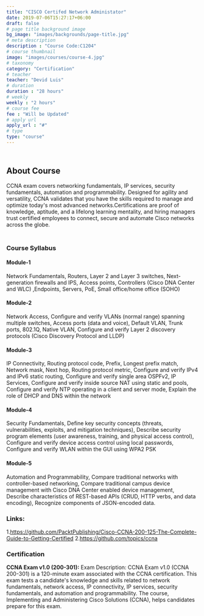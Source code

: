 ```yaml
---
title: "CISCO Certifed Network Administator"
date: 2019-07-06T15:27:17+06:00
draft: false
# page title background image
bg_image: "images/backgrounds/page-title.jpg"
# meta description
description : "Course Code:C1204"
# course thumbnail
image: "images/courses/course-4.jpg"
# taxonomy
category: "Certification"
# teacher
teacher: "Devid Luis"
# duration
duration : "28 hours"
# weekly
weekly : "2 hours"
# course fee
fee : "Will be Updated"
# apply url
apply_url : "#"
# type
type: "course"
---
```

## <br>About Course
CCNA exam covers networking fundamentals, IP services, security fundamentals, automation and 
programmability. Designed for agility and versatility, CCNA validates that you have the skills 
required to manage and optimize today's most advanced networks.Certifications are proof of 
knowledge, aptitude, and a lifelong learning mentality, and hiring managers trust certified 
employees to connect, secure and automate Cisco networks across the globe.

### <br>Course Syllabus
#### Module-1
Network Fundamentals, Routers, Layer 2 and Layer 3 switches, Next-generation firewalls 
and IPS, Access points, Controllers (Cisco DNA Center and WLC) ,Endpoints, Servers, PoE, 
Small office/home office (SOHO)

#### Module-2
Network Access, Configure and verify VLANs (normal range) spanning multiple switches, 
Access ports (data and voice), Default VLAN, Trunk ports, 802.1Q, Native VLAN, 
Configure and verify Layer 2 discovery protocols (Cisco Discovery Protocol and LLDP)

#### Module-3
IP Connectivity, Routing protocol code, Prefix, Longest prefix match, Network mask, Next 
hop, Routing protocol metric, Configure and verify IPv4 and IPv6 static routing, 
Configure and verify single area OSPFv2,
IP Services, Configure and verify inside source NAT using static and pools, Configure and 
verify NTP operating in a client and server mode, Explain the role of DHCP and DNS 
within the network

#### Module-4
Security Fundamentals, Define key security concepts (threats, vulnerabilities, exploits, 
and mitigation techniques), Describe security program elements (user awareness, 
training, and physical access control), Configure and verify device access control using 
local passwords, Configure and verify WLAN within the GUI using WPA2 PSK

#### Module-5
Automation and Programmability, Compare traditional networks with controller-based 
networking, Compare traditional campus device management with Cisco DNA Center 
enabled device management, Describe characteristics of REST-based APIs (CRUD, HTTP 
verbs, and data encoding), Recognize components of JSON-encoded data.

### Links:
1.https://github.com/PacktPublishing/Cisco-CCNA-200-125-The-Complete-Guide-to-Getting-Certified
2.https://github.com/topics/ccna

### Certification
**CCNA Exam v1.0 (200-301):**
Exam Description: CCNA Exam v1.0 (CCNA 200-301) is a 120-minute exam associated with the CCNA 
certification. This exam tests a candidate's knowledge and skills related to network fundamentals, 
network access, IP connectivity, IP services, security fundamentals, and automation and 
programmability. The course, Implementing and Administering Cisco Solutions (CCNA), helps 
candidates prepare for this exam.
